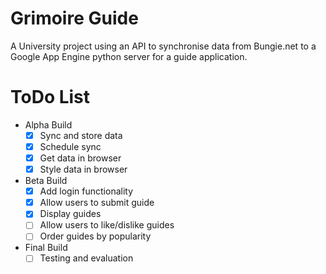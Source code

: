 # Grimoire Guide
A University project using an API to synchronise data from Bungie.net to a Google App Engine python server for a guide application.

# ToDo List
- Alpha Build
  - [x] Sync and store data
  - [x] Schedule sync
  - [x] Get data in browser
  - [x] Style data in browser
- Beta Build
  - [x] Add login functionality
  - [x] Allow users to submit guide
  - [x] Display guides
  - [ ] Allow users to like/dislike guides
  - [ ] Order guides by popularity
- Final Build
  - [ ] Testing and evaluation